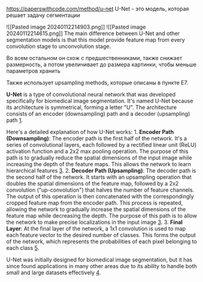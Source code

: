 
https://paperswithcode.com/method/u-net
U-Net - это модель, которая решает задачу сегментации

![[Pasted image 20240112214903.png]]
![[Pasted image 20240112214615.png]]
The main difference between U-Net and other segmentation models is that this model provide feature map from every convolution stage to unconvolution stage.

Во всем остальном он схож с предшественниками, также снижает размерность, а потом увеличивает до размера картинки, чтобы меньше параметров хранить

Также использует upsampling methods, которые описаны в пункте E7.


**U-Net** is a type of convolutional neural network that was developed specifically for biomedical image segmentation. It's named U-Net because its architecture is symmetrical, forming a letter "U". The architecture consists of an encoder (downsampling) path and a decoder (upsampling) path [1](https://lmb.informatik.uni-freiburg.de/people/ronneber/u-net/).

Here's a detailed explanation of how U-Net works:
	1. **Encoder Path (Downsampling)**: The encoder path is the first half of the network. It's a series of convolutional layers, each followed by a rectified linear unit (ReLU) activation function and a 2x2 max pooling operation. The purpose of this path is to gradually reduce the spatial dimensions of the input image while increasing the depth of the feature maps. This allows the network to learn hierarchical features [3](https://developers.arcgis.com/python/guide/how-unet-works/).
	2. **Decoder Path (Upsampling)**: The decoder path is the second half of the network. It starts with an upsampling operation that doubles the spatial dimensions of the feature map, followed by a 2x2 convolution ("up-convolution") that halves the number of feature channels. The output of this operation is then concatenated with the correspondingly cropped feature map from the encoder path. This process is repeated, allowing the network to gradually increase the spatial dimensions of the feature map while decreasing the depth. The purpose of this path is to allow the network to make precise localizations in the input image [3](https://developers.arcgis.com/python/guide/how-unet-works/).
	3. **Final Layer**: At the final layer of the network, a 1x1 convolution is used to map each feature vector to the desired number of classes. This forms the output of the network, which represents the probabilities of each pixel belonging to each class [5](https://paperswithcode.com/method/u-net).

U-Net was initially designed for biomedical image segmentation, but it has since found applications in many other areas due to its ability to handle both small and large datasets effectively [4](https://www.geeksforgeeks.org/u-net-architecture-explained/).